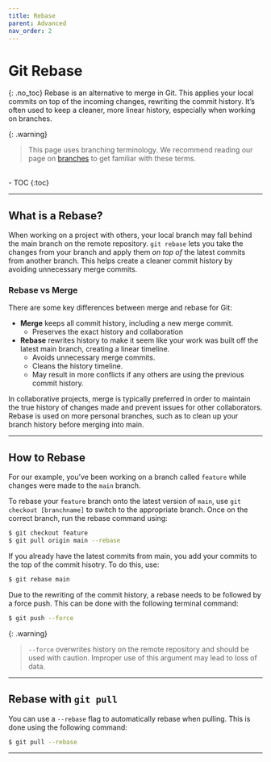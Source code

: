 ```yaml
---
title: Rebase
parent: Advanced
nav_order: 2
---
```

# Git Rebase
{: .no_toc}
Rebase is an alternative to merge in Git. This applies your local commits on top of the incoming changes, rewriting the commit history. It’s often used to keep a cleaner, more linear history, especially when working on branches.

{: .warning}
> This page uses branching terminology. We recommend reading our page on [branches](https://sophia-nunez.github.io/guide-to-git/docs/advanced/branches.html) to get familiar with these terms.
<br>
- TOC
{:toc}

---

## What is a Rebase?
When working on a project with others, your local branch may fall behind the main branch on the remote repository. `git rebase` lets you take the changes from your branch and apply them *on top of* the latest commits from another branch. This helps create a cleaner commit history by avoiding unnecessary merge commits.

### Rebase vs Merge
There are some key differences between merge and rebase for Git: 
- **Merge** keeps all commit history, including a new merge commit.
    - Preserves the exact history and collaboration
- **Rebase** rewrites history to make it seem like your work was built off the latest main branch, creating a linear timeline.
    - Avoids unnecessary merge commits.
    - Cleans the history timeline.
    - May result in more conflicts if any others are using the previous commit history.

In collaborative projects, merge is typically preferred in order to maintain the true history of changes made and prevent issues for other collaborators. Rebase is used on more personal branches, such as to clean up your branch history before merging into main.

---

## How to Rebase
For our example, you’ve been working on a branch called `feature` while changes were made to the `main` branch.

To rebase your `feature` branch onto the latest version of `main`, use `git checkout [branchname]` to switch to the appropriate branch. Once on the correct branch, run the rebase command using:

```bash
$ git checkout feature
$ git pull origin main --rebase
```

If you already have the latest commits from main, you add your commits to the top of the commit hisotry. To do this, use:

```bash
$ git rebase main
```

Due to the rewriting of the commit history, a rebase needs to be followed by a force push. This can be done with the following terminal command:

```bash
$ git push --force
```
{: .warning}
> `--force` overwrites history on the remote repository and should be used with caution. Improper use of this argument may lead to loss of data.

---

## Rebase with `git pull`
You can use a `--rebase` flag to automatically rebase when pulling. This is done using the following command:

```bash
$ git pull --rebase
```
---